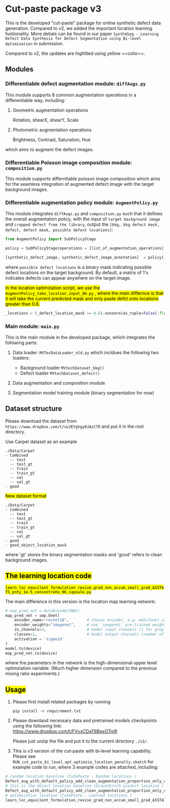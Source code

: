 # Cut-paste package v3
This is the developed "cut-paste" package for online synthetic defect data generation. Compared to v2, we added the important location learning funtionality. More detials can be found in our paper ```Synth4Seg - Learning Defect Data Synthesis for Defect Segmentation using Bi-level Optimization``` in submission.

Compared to v2, the updates are highlited using yellow ==color==.
## Modules
### **Differentiable defect augmentation module: ```diffAugs.py```**
This module supports 8 common augmentation operations in a differentiable way, including:
1. Geometric augmentation operations

    Rotation, shearX, shearY, Scale 

2. Photometric augmentation operations

    Brightness, Contrast, Saturation, Hue

which aims to augment the defect images.

### **Differentiable Poisson image composition module: ```composition.py```**
This module supports differntiable poisson image composition which aims for the seamless integration of augmented defect image with the target background images.

### **Differentiable augmentation policy module: ```AugmentPolicy.py```**
This module integrates ```diffAugs.py``` and ```composition.py``` such that it defines the overall augmentation policy, with the input of ```target background image``` and ```cropped defect from the library```, output the ```[bkg, bkg defect mask, defect, defect mask, possible defect locations]```:

```python
from AugmentPolicy import SubPolicyStage

policy = SubPolicyStage(operations = [list_of_augmentation_operations], apply_operations = [wether apply augmentation operrations], apply_poisson = [wether apply poisson image composition])

[synthetic_defect_image, synthetic_defect_image_annotation]  = policy([bkg, bkg defect mask, defect, defect mask, possible defect locations]) # more details can be found in the example code file

```
where ```possible defect locations``` is a binary mask indicating possible defect locations on the target background. By default, a matrix of 1's indicates defects can appear anywhere on the target image.

<mark> In the location optimziation script, we use the ```AugmentPolicy_take_location_input_06.py``` <mark>, where the main differnce is that it will take the current predicted mask and only paste defct onto locations greater than 0.6.
```python
_locations = (_defect_location_mask >= 0.6).nonzero(as_tuple=False).float()# extract locations of non_zeros 
```

### **Main module: ```main.py```** 
This is the main module in the developed package, which integrates the following parts:
1. Data loader: ```MVTecDataLoader_old.py``` which incldues the following two loaders: 

    - Background loader ```MVtechDataset_bkg()```
    - Defect loader ```MVtechDataset_defect()```

2. Data augmentation and composition module

3. Segmentation model training module (binary segmentation for now)

## Dataset structure
Please download the dataset from ```https://www.dropbox.com/t/uLVEYghgy0JAzCTR``` and put it in the root directory.

Use Carpet dataset as an example

```
./Data/Carpet
- Combined 
  -- test
  -- test_gt
  -- train
  -- train_gt
  -- val
  -- val_gt
- good
```
<mark>New dataset format<mark>
```
./Data/Carpet
- Combined 
  -- test
  -- test_gt
  -- train
  -- train_gt
  -- val
  -- val_gt
- good
- good_object_location_mask
```
where 'gt' stores the binary segmentation masks and 'good' refers to clean background images. 

## <mark>The learning location code<mark>
<mark>```learn_loc_equvilent_formulation_revise_grad_non_accum_small_grad_AISTATS_pnty_1e-5_concentrate_06_capsule.py```<mark>

The main difference in this version is the location map learning network:
```python
# map_pred_net = AutoEncoderCNN()
map_pred_net = smp.Unet(
    encoder_name="resnet18",        # choose encoder, e.g. mobilenet_v2 or efficientnet-b7
    encoder_weights="imagenet",     # use `imagenet` pre-trained weights for encoder initialization
    in_channels=3,                  # model input channels (1 for gray-scale images, 3 for RGB, etc.)
    classes=1,                      # model output channels (number of classes in your dataset)
    activation = 'sigmoid'
)
model.to(device)
map_pred_net.to(device)
```
where the parameters in the network is the high-dimensional upper level optimziation variable. (Much higher dimension compared to the previous mixing ratio experiments.) 
## <mark>Usage<mark>
1. Please first install related packages by running
    ```
    pip install -r requirement.txt
    ```
2. Please downlaod necessary data and pretrained models checkpoints using the following link: https://www.dropbox.com/t/FVvxCDaT6BqxGTmR

    Please just unzip the file and put it to the current directory ```./v3/```.

3. This is v3 version of the cut-paste with bi-level learning capability. Please see ```RUN_cut_paste_bi_level_opt_optimzie_location_penalty.sbatch``` for example code to run, where 3 example codes are attached, including:
```python
# random location baseline (Cut&Paste - Random locations )
Defect_aug_with_default_policy_add_clean_augmentation_proportion_only_optimize_aug_policy_add_each_aug_MV_tech_to_background_optimize_location_baseline.py
# this is the object location baseline (Groundtruth product location )
Defect_aug_with_default_policy_add_clean_augmentation_proportion_only_optimize_aug_policy_add_each_aug_MV_tech_to_background_optimize_location_on_object.py
# optimziation location (Cut&Paste - Learned locations )
learn_loc_equvilent_formulation_revise_grad_non_accum_small_grad_AISTATS_pnty_1e-5_concentrate_06_capsule.py
```







